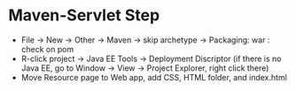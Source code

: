 # Maven-Servlet Step

- File -> New -> Other -> Maven -> skip archetype -> Packaging: war : check on pom
- R-click project -> Java EE Tools -> Deployment Discriptor (if there is no Java EE, go to Window -> View -> Project Explorer, right click there)
- Move Resource page to Web app, add CSS, HTML folder, and index.html
